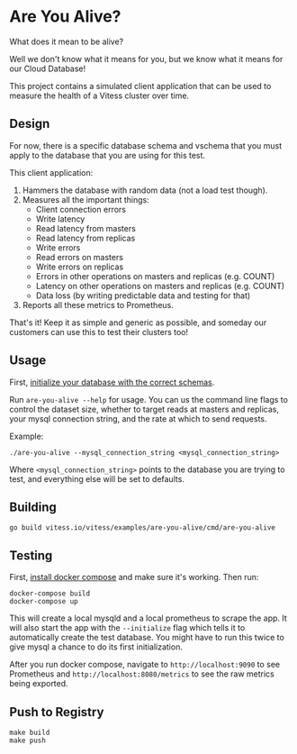 # Are You Alive?

What does it mean to be alive?

Well we don't know what it means for you, but we know what it means for our
Cloud Database!

This project contains a simulated client application that can be used to measure
the health of a Vitess cluster over time.

## Design

For now, there is a specific database schema and vschema that you must apply to
the database that you are using for this test.

This client application:

1. Hammers the database with random data (not a load test though).
1. Measures all the important things:
   - Client connection errors
   - Write latency
   - Read latency from masters
   - Read latency from replicas
   - Write errors
   - Read errors on masters
   - Write errors on replicas
   - Errors in other operations on masters and replicas (e.g. COUNT)
   - Latency on other operations on masters and replicas (e.g. COUNT)
   - Data loss (by writing predictable data and testing for that)
1. Reports all these metrics to Prometheus.

That's it!  Keep it as simple and generic as possible, and someday our customers
can use this to test their clusters too!

## Usage

First, [initialize your database with the correct schemas](schemas/README.md).

Run `are-you-alive --help` for usage.  You can us the command line flags to
control the dataset size, whether to target reads at masters and replicas, your
mysql connection string, and the rate at which to send requests.

Example:

```
./are-you-alive --mysql_connection_string <mysql_connection_string>
```

Where `<mysql_connection_string>` points to the database you are trying to test,
and everything else will be set to defaults.

## Building

```
go build vitess.io/vitess/examples/are-you-alive/cmd/are-you-alive
```

## Testing

First, [install docker compose](https://docs.docker.com/compose/install/) and
make sure it's working.  Then run:

```
docker-compose build
docker-compose up
```

This will create a local mysqld and a local prometheus to scrape the app.  It
will also start the app with the `--initialize` flag which tells it to
automatically create the test database.  You might have to run this twice to
give mysql a chance to do its first initialization.

After you run docker compose, navigate to `http://localhost:9090` to see
Prometheus and `http://localhost:8080/metrics` to see the raw metrics being
exported.

## Push to Registry

```
make build
make push
```
